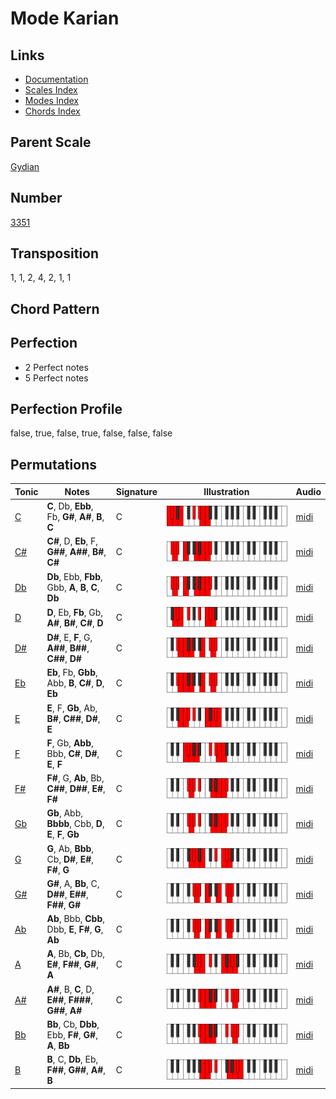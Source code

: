 # Mode Karian

## Links

- [Documentation](README.md)
- [Scales Index](Scales.md)
- [Modes Index](Modes.md)
- [Chords Index](Chords.md)

## Parent Scale

[Gydian](ScaleGydian.md)

## Number

[3351](https://ianring.com/musictheory/scales/3351)

## Transposition

1, 1, 2, 4, 2, 1, 1

## Chord Pattern



## Perfection

- 2 Perfect notes
- 5 Perfect notes

## Perfection Profile

false, true, false, true, false, false, false

## Permutations

| Tonic | Notes | Signature | Illustration | Audio |
|-------|-------|-----------|--------------|-------|
| [C](ModeCNaturalKarian.md) | **C**, Db, **Ebb**, Fb, **G#**, **A#**, **B**, **C** | C | ![CNaturalKarian](ModeCNaturalKarian.png) | [midi](https://github.com/edipermadi/music/blob/main/docs/ModeCNaturalKarian.mid?raw=true) |
| [C#](ModeCSharpKarian.md) | **C#**, D, **Eb**, F, **G##**, **A##**, **B#**, **C#** | C | ![CSharpKarian](ModeCSharpKarian.png) | [midi](https://github.com/edipermadi/music/blob/main/docs/ModeCSharpKarian.mid?raw=true) |
| [Db](ModeDFlatKarian.md) | **Db**, Ebb, **Fbb**, Gbb, **A**, **B**, **C**, **Db** | C | ![DFlatKarian](ModeDFlatKarian.png) | [midi](https://github.com/edipermadi/music/blob/main/docs/ModeDFlatKarian.mid?raw=true) |
| [D](ModeDNaturalKarian.md) | **D**, Eb, **Fb**, Gb, **A#**, **B#**, **C#**, **D** | C | ![DNaturalKarian](ModeDNaturalKarian.png) | [midi](https://github.com/edipermadi/music/blob/main/docs/ModeDNaturalKarian.mid?raw=true) |
| [D#](ModeDSharpKarian.md) | **D#**, E, **F**, G, **A##**, **B##**, **C##**, **D#** | C | ![DSharpKarian](ModeDSharpKarian.png) | [midi](https://github.com/edipermadi/music/blob/main/docs/ModeDSharpKarian.mid?raw=true) |
| [Eb](ModeEFlatKarian.md) | **Eb**, Fb, **Gbb**, Abb, **B**, **C#**, **D**, **Eb** | C | ![EFlatKarian](ModeEFlatKarian.png) | [midi](https://github.com/edipermadi/music/blob/main/docs/ModeEFlatKarian.mid?raw=true) |
| [E](ModeENaturalKarian.md) | **E**, F, **Gb**, Ab, **B#**, **C##**, **D#**, **E** | C | ![ENaturalKarian](ModeENaturalKarian.png) | [midi](https://github.com/edipermadi/music/blob/main/docs/ModeENaturalKarian.mid?raw=true) |
| [F](ModeFNaturalKarian.md) | **F**, Gb, **Abb**, Bbb, **C#**, **D#**, **E**, **F** | C | ![FNaturalKarian](ModeFNaturalKarian.png) | [midi](https://github.com/edipermadi/music/blob/main/docs/ModeFNaturalKarian.mid?raw=true) |
| [F#](ModeFSharpKarian.md) | **F#**, G, **Ab**, Bb, **C##**, **D##**, **E#**, **F#** | C | ![FSharpKarian](ModeFSharpKarian.png) | [midi](https://github.com/edipermadi/music/blob/main/docs/ModeFSharpKarian.mid?raw=true) |
| [Gb](ModeGFlatKarian.md) | **Gb**, Abb, **Bbbb**, Cbb, **D**, **E**, **F**, **Gb** | C | ![GFlatKarian](ModeGFlatKarian.png) | [midi](https://github.com/edipermadi/music/blob/main/docs/ModeGFlatKarian.mid?raw=true) |
| [G](ModeGNaturalKarian.md) | **G**, Ab, **Bbb**, Cb, **D#**, **E#**, **F#**, **G** | C | ![GNaturalKarian](ModeGNaturalKarian.png) | [midi](https://github.com/edipermadi/music/blob/main/docs/ModeGNaturalKarian.mid?raw=true) |
| [G#](ModeGSharpKarian.md) | **G#**, A, **Bb**, C, **D##**, **E##**, **F##**, **G#** | C | ![GSharpKarian](ModeGSharpKarian.png) | [midi](https://github.com/edipermadi/music/blob/main/docs/ModeGSharpKarian.mid?raw=true) |
| [Ab](ModeAFlatKarian.md) | **Ab**, Bbb, **Cbb**, Dbb, **E**, **F#**, **G**, **Ab** | C | ![AFlatKarian](ModeAFlatKarian.png) | [midi](https://github.com/edipermadi/music/blob/main/docs/ModeAFlatKarian.mid?raw=true) |
| [A](ModeANaturalKarian.md) | **A**, Bb, **Cb**, Db, **E#**, **F##**, **G#**, **A** | C | ![ANaturalKarian](ModeANaturalKarian.png) | [midi](https://github.com/edipermadi/music/blob/main/docs/ModeANaturalKarian.mid?raw=true) |
| [A#](ModeASharpKarian.md) | **A#**, B, **C**, D, **E##**, **F###**, **G##**, **A#** | C | ![ASharpKarian](ModeASharpKarian.png) | [midi](https://github.com/edipermadi/music/blob/main/docs/ModeASharpKarian.mid?raw=true) |
| [Bb](ModeBFlatKarian.md) | **Bb**, Cb, **Dbb**, Ebb, **F#**, **G#**, **A**, **Bb** | C | ![BFlatKarian](ModeBFlatKarian.png) | [midi](https://github.com/edipermadi/music/blob/main/docs/ModeBFlatKarian.mid?raw=true) |
| [B](ModeBNaturalKarian.md) | **B**, C, **Db**, Eb, **F##**, **G##**, **A#**, **B** | C | ![BNaturalKarian](ModeBNaturalKarian.png) | [midi](https://github.com/edipermadi/music/blob/main/docs/ModeBNaturalKarian.mid?raw=true) |
